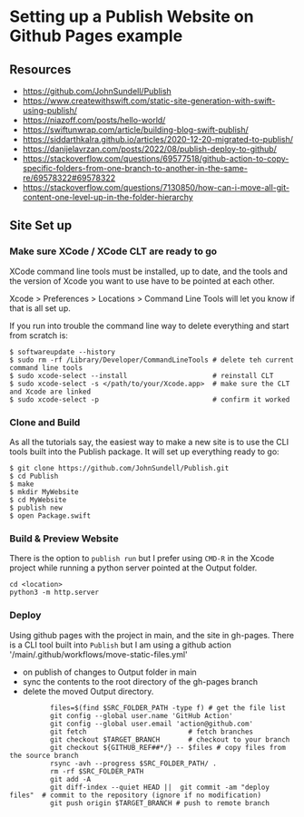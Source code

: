 # Setting up a Publish Website on Github Pages example


## Resources
- https://github.com/JohnSundell/Publish
- https://www.createwithswift.com/static-site-generation-with-swift-using-publish/
- https://niazoff.com/posts/hello-world/
- https://swiftunwrap.com/article/building-blog-swift-publish/
- https://siddarthkalra.github.io/articles/2020-12-20-migrated-to-publish/
- https://danijelavrzan.com/posts/2022/08/publish-deploy-to-github/
- https://stackoverflow.com/questions/69577518/github-action-to-copy-specific-folders-from-one-branch-to-another-in-the-same-re/69578322#69578322
- https://stackoverflow.com/questions/7130850/how-can-i-move-all-git-content-one-level-up-in-the-folder-hierarchy

## Site Set up

### Make sure XCode / XCode CLT are ready to go
XCode command line tools must be installed, up to date, and the tools and the version of Xcode you want to use have to be pointed at each other. 

Xcode > Preferences > Locations > Command Line Tools will let you know if that is all set up. 

If you run into trouble the command line way to delete everything and start from scratch is:

```
$ softwareupdate --history
$ sudo rm -rf /Library/Developer/CommandLineTools # delete teh current command line tools
$ sudo xcode-select --install                     # reinstall CLT
$ sudo xcode-select -s </path/to/your/Xcode.app>  # make sure the CLT and Xcode are linked
$ sudo xcode-select -p                            # confirm it worked
```

### Clone and Build
As all the tutorials say, the easiest way to make a new site is to use the CLI tools built into the Publish package. It will set up everything ready to go:

```
$ git clone https://github.com/JohnSundell/Publish.git
$ cd Publish
$ make
$ mkdir MyWebsite
$ cd MyWebsite
$ publish new
$ open Package.swift
```

### Build & Preview Website

There is the option to `publish run` but I prefer using `CMD-R` in the Xcode project while running a python server pointed at the Output folder.

```
cd <location>
python3 -m http.server
```

### Deploy

Using github pages with the project in main, and the site in gh-pages. There is a CLI tool built into `Publish` but I am using a github action '/main/.github/workflows/move-static-files.yml'

- on publish of changes to Output folder in main
- sync the contents to the root directory of the gh-pages branch
- delete the moved Output directory. 

```
          files=$(find $SRC_FOLDER_PATH -type f) # get the file list
          git config --global user.name 'GitHub Action'
          git config --global user.email 'action@github.com'
          git fetch                         # fetch branches
          git checkout $TARGET_BRANCH       # checkout to your branch
          git checkout ${GITHUB_REF##*/} -- $files # copy files from the source branch
          rsync -avh --progress $SRC_FOLDER_PATH/ .
          rm -rf $SRC_FOLDER_PATH
          git add -A
          git diff-index --quiet HEAD ||  git commit -am "deploy files"  # commit to the repository (ignore if no modification)
          git push origin $TARGET_BRANCH # push to remote branch
```

